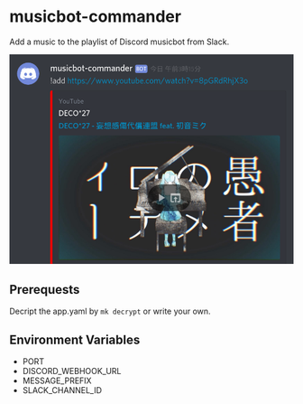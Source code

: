 # musicbot-commander

Add a music to the playlist of Discord musicbot from Slack.

![Screenshot](./screenshot.png)

## Prerequests

Decript the app.yaml by `mk decrypt` or write your own.

## Environment Variables

- PORT
- DISCORD_WEBHOOK_URL
- MESSAGE_PREFIX
- SLACK_CHANNEL_ID
